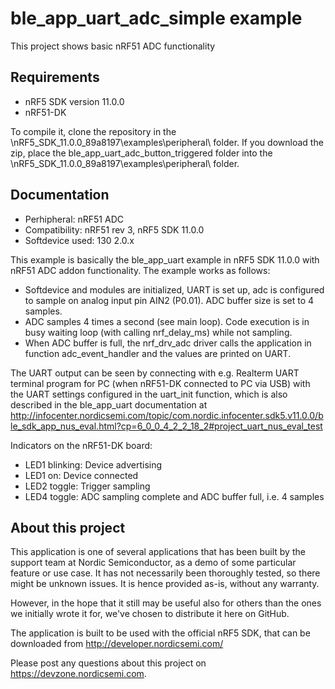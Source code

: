 ble_app_uart_adc_simple example
==================

 This project shows basic nRF51 ADC functionality
 
Requirements
------------
- nRF5 SDK version 11.0.0
- nRF51-DK

To compile it, clone the repository in the \nRF5_SDK_11.0.0_89a8197\examples\peripheral\ folder.  If you download the zip, place the ble_app_uart_adc_button_triggered folder into the \nRF5_SDK_11.0.0_89a8197\examples\peripheral\ folder.

Documentation
-----------------
- Perhipheral: nRF51 ADC
- Compatibility: nRF51 rev 3, nRF5 SDK 11.0.0
- Softdevice used: 130 2.0.x
  
This example is basically the ble_app_uart example in nRF5 SDK 11.0.0 with nRF51 ADC addon functionality. The example works as follows:
- Softdevice and modules are initialized, UART is set up, adc is configured to sample on analog input pin AIN2 (P0.01). ADC buffer size is set to 4 samples.
- ADC samples 4 times a second (see main loop). Code execution is in busy waiting loop (with calling nrf_delay_ms) while not sampling.
- When ADC buffer is full, the nrf_drv_adc driver calls the application in function adc_event_handler and the values are printed on UART.

The UART output can be seen by connecting with e.g. Realterm UART terminal program for PC (when nRF51-DK connected to PC via USB) with the UART settings configured in the uart_init function, which is also described in the ble_app_uart documentation at http://infocenter.nordicsemi.com/topic/com.nordic.infocenter.sdk5.v11.0.0/ble_sdk_app_nus_eval.html?cp=6_0_0_4_2_2_18_2#project_uart_nus_eval_test
  
Indicators on the nRF51-DK board:
- LED1 blinking: Device advertising
- LED1 on:	Device connected
- LED2 toggle: Trigger sampling
- LED4 toggle: ADC sampling complete and ADC buffer full, i.e. 4 samples

About this project
------------------
This application is one of several applications that has been built by the support team at Nordic Semiconductor, as a demo of some particular feature or use case. It has not necessarily been thoroughly tested, so there might be unknown issues. It is hence provided as-is, without any warranty. 

However, in the hope that it still may be useful also for others than the ones we initially wrote it for, we've chosen to distribute it here on GitHub. 

The application is built to be used with the official nRF5 SDK, that can be downloaded from http://developer.nordicsemi.com/

Please post any questions about this project on https://devzone.nordicsemi.com.
